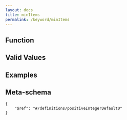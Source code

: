 ```yaml
---
layout: docs
title: minItems
permalink: /keyword/minItems
---
```


## Function


## Valid Values


## Examples


## Meta-schema

	{
		"$ref": "#/definitions/positiveIntegerDefault0"
	}

